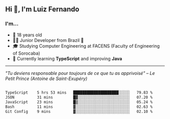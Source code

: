 <h2>Hi 👋, I'm Luiz Fernando</h2>

### I'm...
* 🤟 18 years old
* 👨‍💻 Junior Developer from Brazil 💚
* 🎓 Studying Computer Engineering at FACENS (Faculty of Engineering of Sorocaba)
* 🔭 Currently learning **TypeScript** and improving **Java**

---

_"Tu deviens responsable pour toujours de ce que tu as apprivoisé" – Le Petit Prince (Antoine de Saint-Exupéry)_

##

<!--START_SECTION:waka-->

```txt
TypeScript    5 hrs 53 mins   ████████████████████░░░░░   79.83 %
JSON          31 mins         █▓░░░░░░░░░░░░░░░░░░░░░░░   07.20 %
JavaScript    23 mins         █▒░░░░░░░░░░░░░░░░░░░░░░░   05.24 %
Bash          11 mins         ▓░░░░░░░░░░░░░░░░░░░░░░░░   02.63 %
Git Config    9 mins          ▓░░░░░░░░░░░░░░░░░░░░░░░░   02.10 %
```

<!--END_SECTION:waka-->
